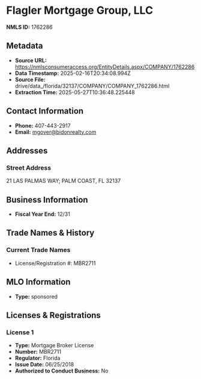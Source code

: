 # Flagler Mortgage Group, LLC

**NMLS ID:** 1762286

## Metadata
- **Source URL:** https://nmlsconsumeraccess.org/EntityDetails.aspx/COMPANY/1762286
- **Data Timestamp:** 2025-02-16T20:34:08.994Z
- **Source File:** drive/data_/florida/32137/COMPANY/COMPANY_1762286.html
- **Extraction Time:** 2025-05-27T10:36:48.225448

## Contact Information
- **Phone:** 407-443-2917
- **Email:** mgover@bidonrealty.com

## Addresses
### Street Address
21 LAS PALMAS WAY; PALM COAST, FL 32137

## Business Information
- **Fiscal Year End:** 12/31

## Trade Names & History
### Current Trade Names
- License/Registration #: MBR2711

## MLO Information
- **Type:** sponsored

## Licenses & Registrations

### License 1
- **Type:** Mortgage Broker License
- **Number:** MBR2711
- **Regulator:** Florida
- **Issue Date:** 06/25/2018
- **Authorized to Conduct Business:** No
